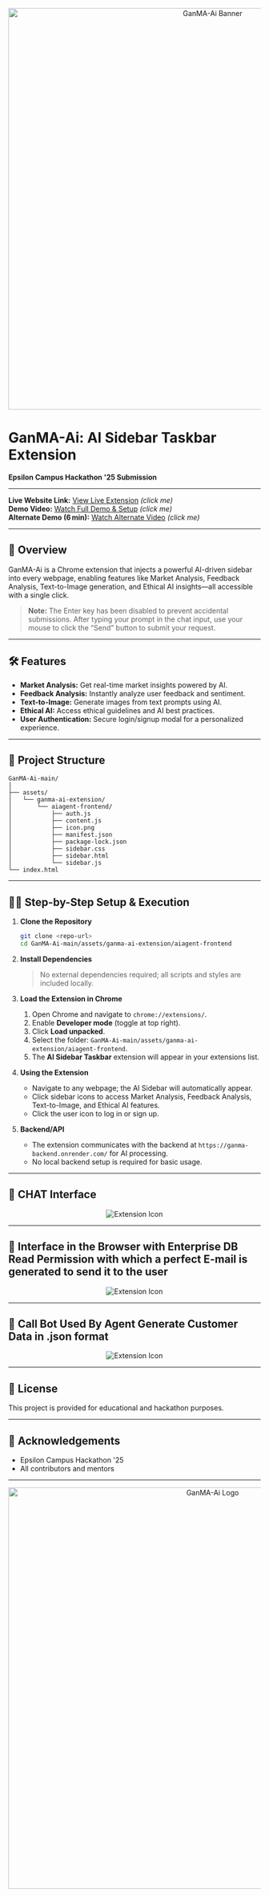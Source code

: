 <!-- Banner Image -->
<p align="center">
  <img src="Picture1.png" alt="GanMA-Ai Banner" width="800"/>
</p>

# GanMA-Ai: AI Sidebar Taskbar Extension

**Epsilon Campus Hackathon '25 Submission**

---

**Live Website Link:** [View Live Extension](https://ganma-ai-website.onrender.com/) *(click me)*  
**Demo Video:** [Watch Full Demo & Setup](https://drive.google.com/file/d/1f7QCfv78kirarrqcdw6QlEjBUvu3Lt_O/view?usp=drive_link) *(click me)*  
**Alternate Demo (6 min):** [Watch Alternate Video](https://drive.google.com/file/d/1Gpd4uobP885iZolYPyujoKr7lo2Hk7-Y/view?usp=drive_link) *(click me)*

---

## 🚀 Overview

GanMA-Ai is a Chrome extension that injects a powerful AI-driven sidebar into every webpage, enabling features like Market Analysis, Feedback Analysis, Text-to-Image generation, and Ethical AI insights—all accessible with a single click.

> **Note:** The Enter key has been disabled to prevent accidental submissions. After typing your prompt in the chat input, use your mouse to click the “Send” button to submit your request.

---

## 🛠️ Features

- **Market Analysis:** Get real-time market insights powered by AI.  
- **Feedback Analysis:** Instantly analyze user feedback and sentiment.  
- **Text-to-Image:** Generate images from text prompts using AI.  
- **Ethical AI:** Access ethical guidelines and AI best practices.  
- **User Authentication:** Secure login/signup modal for a personalized experience.

---

## 📂 Project Structure

```plaintext
GanMA-Ai-main/
│
├── assets/
│   └── ganma-ai-extension/
│       └── aiagent-frontend/
│           ├── auth.js
│           ├── content.js
│           ├── icon.png
│           ├── manifest.json
│           ├── package-lock.json
│           ├── sidebar.css
│           ├── sidebar.html
│           └── sidebar.js
└── index.html
````

---

## 🧑‍💻 Step-by-Step Setup & Execution

1. **Clone the Repository**

   ```bash
   git clone <repo-url>
   cd GanMA-Ai-main/assets/ganma-ai-extension/aiagent-frontend
   ```

2. **Install Dependencies**

   > No external dependencies required; all scripts and styles are included locally.

3. **Load the Extension in Chrome**

   1. Open Chrome and navigate to `chrome://extensions/`.
   2. Enable **Developer mode** (toggle at top right).
   3. Click **Load unpacked**.
   4. Select the folder: `GanMA-Ai-main/assets/ganma-ai-extension/aiagent-frontend`.
   5. The **AI Sidebar Taskbar** extension will appear in your extensions list.

4. **Using the Extension**

   * Navigate to any webpage; the AI Sidebar will automatically appear.
   * Click sidebar icons to access Market Analysis, Feedback Analysis, Text-to-Image, and Ethical AI features.
   * Click the user icon to log in or sign up.

5. **Backend/API**

   * The extension communicates with the backend at `https://ganma-backend.onrender.com/` for AI processing.
   * No local backend setup is required for basic usage.

---

## 📸 CHAT Interface

<p align="center">
  <img src="chat-window.png" alt="Extension Icon"/>
</p>

---

## 📸 Interface in the Browser with Enterprise DB Read Permission with which a perfect E-mail is generated to send it to the user

<p align="center">
  <img src="UI.png" alt="Extension Icon"/>
</p>

---

## 📸 Call Bot Used By Agent Generate Customer Data in .json format

<p align="center">
  <img src="call-bot.png" alt="Extension Icon"/>
</p>

---

## 📄 License

This project is provided for educational and hackathon purposes.

---

## 🙏 Acknowledgements

* Epsilon Campus Hackathon '25
* All contributors and mentors

---

<p align="center">
  <img src="GanMa-logo.png" alt="GanMA-Ai Logo" width="800"/>
</p>

